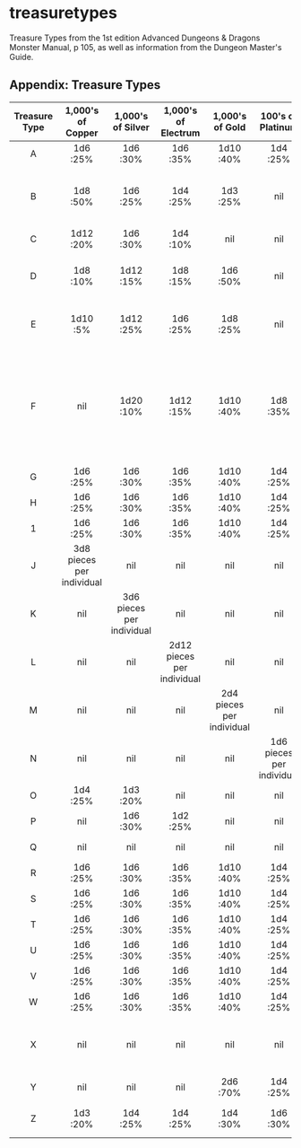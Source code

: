 # treasuretypes
Treasure Types from the 1st edition Advanced Dungeons &amp; Dragons Monster Manual, p 105, as well as information from the Dungeon Master's Guide.

## Appendix: Treasure Types

| Treasure Type | 1,000's of Copper | 1,000's of Silver | 1,000's of Electrum | 1,000's of Gold | 100's of Platinum | Gems | Jewelry | Maps or Magic |
| :---: | :---: | :---: | :---: | :---: | :---: | :---: | :---: | :---- |
| A | 1d6 :25% | 1d6 :30% | 1d6 :35% | 1d10 :40% | 1d4 :25% | 4d40 :60% | 3d30 :50% | Any 3: 30% |
| B | 1d8 :50% | 1d6 :25% | 1d4 :25% | 1d3 :25% | nil | 1d8 :30% | 3d30 :50% | Sword, armor, or misc. weapon: 10% |
| C | 1d12 :20% | 1d6 :30% | 1d4 :10% | nil | nil | 1d6 :25% | 1d3 :20% | Any 2: 10% |
| D | 1d8 :10% | 1d12 :15% | 1d8 :15% | 1d6 :50% | nil | 1d10 :30% | 1d6 :25% | Any 2 plus 1 potion: 15% |
| E | 1d10 :5% | 1d12 :25% | 1d6 :25% | 1d8 :25% | nil | 1d12 :15% | 1d8 :10% | Any 3 plus 1 scroll: 25% |
| F | nil | 1d20 :10% | 1d12 :15% | 1d10 :40% | 1d8 :35% | 3d10 :20% | 1d10 :10% | Any 3 except swords or misc. weapons, plus 1 potion and 1 scroll: 30% |
| G | 1d6 :25% | 1d6 :30% | 1d6 :35% | 1d10 :40% | 1d4 :25% | 4d40 :60% | 3d30 :50% |  |
| H | 1d6 :25% | 1d6 :30% | 1d6 :35% | 1d10 :40% | 1d4 :25% | 4d40 :60% | 3d30 :50% |  |
| 1 | 1d6 :25% | 1d6 :30% | 1d6 :35% | 1d10 :40% | 1d4 :25% | 4d40 :60% | 3d30 :50% |  |
| J | 3d8 pieces per individual | nil | nil | nil | nil | nil | nil | nil |
| K | nil | 3d6 pieces per individual | nil | nil | nil | nil | nil | nil |
| L | nil | nil | 2d12 pieces per individual | nil | nil | nil | nil | nil |
| M | nil | nil | nil | 2d4 pieces per individual | nil | nil | nil | nil |
| N | nil | nil | nil | nil | 1d6 pieces per individual | nil | nil | nil |
| O | 1d4 :25% | 1d3 :20% | nil | nil | nil | nil | nil | nil |
| P | nil | 1d6 :30% | 1d2 :25% | nil | nil | nil | nil | nil |
| Q | nil | nil | nil | nil | nil | 1d4 :50% | nil | nil |
| R | 1d6 :25% | 1d6 :30% | 1d6 :35% | 1d10 :40% | 1d4 :25% | 4d40 :60% | 3d30 :50% | nil |
| S | 1d6 :25% | 1d6 :30% | 1d6 :35% | 1d10 :40% | 1d4 :25% | 4d40 :60% | 3d30 :50% |  |
| T | 1d6 :25% | 1d6 :30% | 1d6 :35% | 1d10 :40% | 1d4 :25% | 4d40 :60% | 3d30 :50% |  |
| U | 1d6 :25% | 1d6 :30% | 1d6 :35% | 1d10 :40% | 1d4 :25% | 4d40 :60% | 3d30 :50% |  |
| V | 1d6 :25% | 1d6 :30% | 1d6 :35% | 1d10 :40% | 1d4 :25% | 4d40 :60% | 3d30 :50% |  |
| W | 1d6 :25% | 1d6 :30% | 1d6 :35% | 1d10 :40% | 1d4 :25% | 4d40 :60% | 3d30 :50% |  |
| X | nil | nil | nil | nil | nil | nil | nil | 1 misc. magic plus 1 potion: 60% |
| Y | nil | nil | nil | 2d6 :70% | 1d4 :25% | 4d10 :60% | 3d10 :50% | nil |
| Z | 1d3 :20% | 1d4 :25% | 1d4 :25% | 1d4 :30% | 1d6 :30% | 10d6 :55% | 5d6 :50% | Any 3 magic: 50% |
